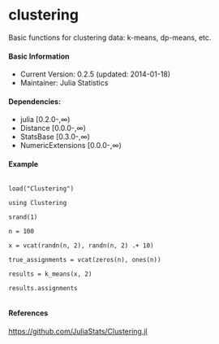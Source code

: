 clustering
=============================

Basic functions for clustering data: k-means, dp-means, etc.
#### Basic Information
- Current Version: 0.2.5 (updated: 2014-01-18)
- Maintainer: Julia Statistics

#### Dependencies:
- julia                    [0.2.0-,∞)
- Distance                 [0.0.0-,∞)
- StatsBase                [0.3.0-,∞)
- NumericExtensions        [0.0.0-,∞)

#### Example 
<pre><code>
load("Clustering")
 
using Clustering
 
srand(1)
 
n = 100

x = vcat(randn(n, 2), randn(n, 2) .+ 10)

true_assignments = vcat(zeros(n), ones(n))

results = k_means(x, 2)

results.assignments

</code></pre>



#### References
https://github.com/JuliaStats/Clustering.jl
